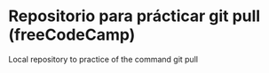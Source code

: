# Repositorio para prácticar git pull (freeCodeCamp)
Local repository to practice of the command git pull

